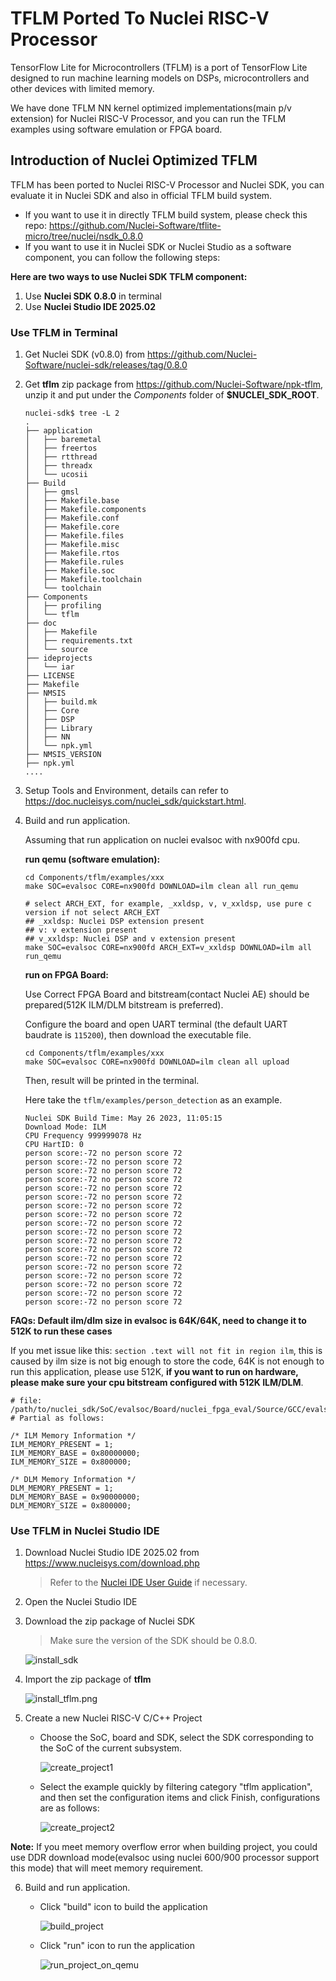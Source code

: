 # TFLM Ported To Nuclei RISC-V Processor

TensorFlow Lite for Microcontrollers (TFLM)  is a port of TensorFlow Lite designed to run machine learning models on DSPs, microcontrollers and other devices with limited memory.

We have done TFLM NN kernel optimized implementations(main p/v extension) for Nuclei RISC-V Processor, and you can run the TFLM examples using software emulation or FPGA board.

## Introduction of Nuclei Optimized TFLM

TFLM has been ported to Nuclei RISC-V Processor and Nuclei SDK, you can evaluate it in Nuclei SDK and also in official TFLM build system.

- If you want to use it in directly TFLM build system, please check this repo: https://github.com/Nuclei-Software/tflite-micro/tree/nuclei/nsdk_0.8.0
- If you want to use it in Nuclei SDK or Nuclei Studio as a software component, you can follow the following steps:

**Here are two ways to use Nuclei SDK TFLM component:**

1. Use **Nuclei SDK 0.8.0** in terminal
2. Use **Nuclei Studio IDE 2025.02**

### Use TFLM in Terminal

1. Get Nuclei SDK (v0.8.0) from https://github.com/Nuclei-Software/nuclei-sdk/releases/tag/0.8.0

2. Get **tflm** zip package from https://github.com/Nuclei-Software/npk-tflm, unzip it and put under  the *Components* folder of **$NUCLEI_SDK_ROOT**.

   ~~~shell
   nuclei-sdk$ tree -L 2
   .
   ├── application
   │   ├── baremetal
   │   ├── freertos
   │   ├── rtthread
   │   ├── threadx
   │   └── ucosii
   ├── Build
   │   ├── gmsl
   │   ├── Makefile.base
   │   ├── Makefile.components
   │   ├── Makefile.conf
   │   ├── Makefile.core
   │   ├── Makefile.files
   │   ├── Makefile.misc
   │   ├── Makefile.rtos
   │   ├── Makefile.rules
   │   ├── Makefile.soc
   │   ├── Makefile.toolchain
   │   └── toolchain
   ├── Components
   │   ├── profiling
   │   └── tflm
   ├── doc
   │   ├── Makefile
   │   ├── requirements.txt
   │   └── source
   ├── ideprojects
   │   └── iar
   ├── LICENSE
   ├── Makefile
   ├── NMSIS
   │   ├── build.mk
   │   ├── Core
   │   ├── DSP
   │   ├── Library
   │   ├── NN
   │   └── npk.yml
   ├── NMSIS_VERSION
   ├── npk.yml
   ....
   ~~~

3. Setup Tools and Environment, details can refer to https://doc.nucleisys.com/nuclei_sdk/quickstart.html.

4. Build and run application.

   Assuming that run application on nuclei evalsoc with nx900fd cpu.

   **run qemu (software emulation):**

   ~~~~shell
   cd Components/tflm/examples/xxx
   make SOC=evalsoc CORE=nx900fd DOWNLOAD=ilm clean all run_qemu

   # select ARCH_EXT, for example, _xxldsp, v, v_xxldsp, use pure c version if not select ARCH_EXT
   ## _xxldsp: Nuclei DSP extension present
   ## v: v extension present
   ## v_xxldsp: Nuclei DSP and v extension present
   make SOC=evalsoc CORE=nx900fd ARCH_EXT=v_xxldsp DOWNLOAD=ilm all run_qemu
   ~~~~

   **run on FPGA Board:**

   Use Correct FPGA Board and bitstream(contact Nuclei AE) should be prepared(512K ILM/DLM bitstream is preferred).

   Configure the board and open UART terminal (the default UART baudrate is `115200`), then download the executable file.

   ~~~shell
   cd Components/tflm/examples/xxx
   make SOC=evalsoc CORE=nx900fd DOWNLOAD=ilm clean all upload
   ~~~

   Then, result will be printed in the terminal.

   Here take the `tflm/examples/person_detection` as an example.

   ~~~log
   Nuclei SDK Build Time: May 26 2023, 11:05:15
   Download Mode: ILM
   CPU Frequency 999999078 Hz
   CPU HartID: 0
   person score:-72 no person score 72
   person score:-72 no person score 72
   person score:-72 no person score 72
   person score:-72 no person score 72
   person score:-72 no person score 72
   person score:-72 no person score 72
   person score:-72 no person score 72
   person score:-72 no person score 72
   person score:-72 no person score 72
   person score:-72 no person score 72
   person score:-72 no person score 72
   person score:-72 no person score 72
   person score:-72 no person score 72
   person score:-72 no person score 72
   person score:-72 no person score 72
   person score:-72 no person score 72
   person score:-72 no person score 72
   person score:-72 no person score 72
   ~~~

**FAQs: Default ilm/dlm size in evalsoc is 64K/64K, need to change it to 512K to run these cases**

If you met issue like this: `section .text will not fit in region ilm`, this is caused by ilm size is not big enough to store the code, 64K is not enough to run this application,
please use 512K, **if you want to run on hardware, please make sure your cpu bitstream configured with 512K ILM/DLM**.

```shell
# file: /path/to/nuclei_sdk/SoC/evalsoc/Board/nuclei_fpga_eval/Source/GCC/evalsoc.memory
# Partial as follows:

/* ILM Memory Information */
ILM_MEMORY_PRESENT = 1;
ILM_MEMORY_BASE = 0x80000000;
ILM_MEMORY_SIZE = 0x800000;

/* DLM Memory Information */
DLM_MEMORY_PRESENT = 1;
DLM_MEMORY_BASE = 0x90000000;
DLM_MEMORY_SIZE = 0x800000;
```

### Use TFLM in Nuclei Studio IDE

1. Download Nuclei Studio IDE 2025.02 from https://www.nucleisys.com/download.php

   > Refer to the [Nuclei IDE User Guide](https://download.nucleisys.com/upload/files/doc/nucleistudio/NucleiStudio_User_Guide.202502.pdf) if necessary.

2. Open the Nuclei Studio IDE

3. Download the zip package of Nuclei SDK

   > Make sure the version of the SDK should be 0.8.0.

   ![install_sdk](doc/images/install_sdk.png)

4. Import the zip package of **tflm**

   ![install_tflm.png](doc/images/install_tflm.png)

5. Create a new Nuclei RISC-V C/C++ Project

   - Choose the SoC, board and SDK, select the SDK corresponding to the SoC of the current subsystem.

     ![create_project1](doc/images/create_project1.png)

   - Select the example quickly by filtering category "tflm application", and then set the configuration items and click Finish, configurations are as follows:

     ![create_project2](doc/images/create_project2.png)

**Note:** If you meet memory overflow error when building project, you could use DDR download mode(evalsoc using nuclei 600/900 processor support this mode) that will meet memory requirement.

6. Build and run application.

   - Click "build" icon to build the application

     ![build_project](doc/images/build_project.png)

   - Click "run" icon to run the application

     ![run_project_on_qemu](doc/images/run_project_on_qemu.png)
